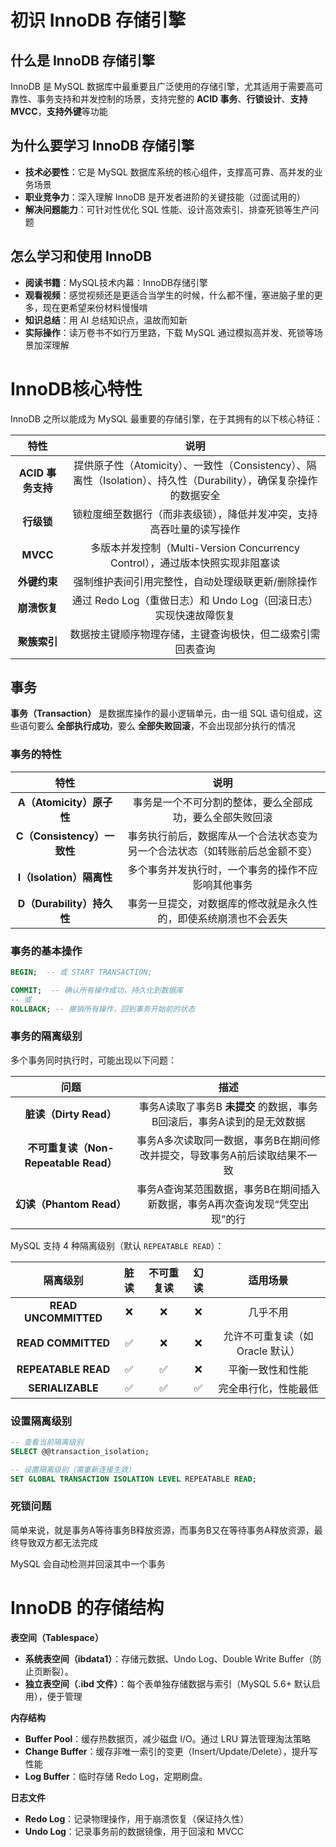 # 初识 InnoDB 存储引擎

## 什么是 InnoDB 存储引擎

InnoDB 是 MySQL 数据库中最重要且广泛使用的存储引擎，尤其适用于需要高可靠性、事务支持和并发控制的场景，支持完整的 **ACID 事务**、**行锁设计**、**支持MVCC**，**支持外键**等功能



## 为什么要学习 InnoDB 存储引擎

- **技术必要性**：它是 MySQL 数据库系统的核心组件，支撑高可靠、高并发的业务场景
- **职业竞争力**：深入理解 InnoDB 是开发者进阶的关键技能（过面试用的）
- **解决问题能力**：可针对性优化 SQL 性能、设计高效索引、排查死锁等生产问题



## 怎么学习和使用 InnoDB

- **阅读书籍**：MySQL技术内幕：InnoDB存储引擎
- **观看视频**：感觉视频还是更适合当学生的时候，什么都不懂，塞进脑子里的更多，现在更希望来份材料慢慢啃
- **知识总结**：用 AI 总结知识点，温故而知新
- **实际操作**：读万卷书不如行万里路，下载 MySQL 通过模拟高并发、死锁等场景加深理解



# InnoDB核心特性

InnoDB 之所以能成为 MySQL 最重要的存储引擎，在于其拥有的以下核心特征：

|     **特性**      |                           **说明**                           |
| :---------------: | :----------------------------------------------------------: |
| **ACID 事务支持** | 提供原子性（Atomicity）、一致性（Consistency）、隔离性（Isolation）、持久性（Durability），确保复杂操作的数据安全 |
|    **行级锁**     | 锁粒度细至数据行（而非表级锁），降低并发冲突，支持高吞吐量的读写操作 |
|     **MVCC**      | 多版本并发控制（Multi-Version Concurrency Control），通过版本快照实现非阻塞读 |
|   **外键约束**    |      强制维护表间引用完整性，自动处理级联更新/删除操作       |
|   **崩溃恢复**    | 通过 Redo Log（重做日志）和 Undo Log（回滚日志）实现快速故障恢复 |
|   **聚簇索引**    |  数据按主键顺序物理存储，主键查询极快，但二级索引需回表查询  |



## 事务

**事务（Transaction）** 是数据库操作的最小逻辑单元，由一组 SQL 语句组成，这些语句要么 **全部执行成功**，要么 **全部失败回滚**，不会出现部分执行的情况



### 事务的特性

|            特性            |                             说明                             |
| :------------------------: | :----------------------------------------------------------: |
|  **A（Atomicity）原子性**  |   事务是一个不可分割的整体，要么全部成功，要么全部失败回滚   |
| **C（Consistency）一致性** | 事务执行前后，数据库从一个合法状态变为另一个合法状态（如转账前后总金额不变） |
|  **I（Isolation）隔离性**  |      多个事务并发执行时，一个事务的操作不应影响其他事务      |
| **D（Durability）持久性**  | 事务一旦提交，对数据库的修改就是永久性的，即使系统崩溃也不会丢失 |



### 事务的基本操作

```sql
BEGIN;  -- 或 START TRANSACTION;

COMMIT;  -- 确认所有操作成功，持久化到数据库
-- 或
ROLLBACK; -- 撤销所有操作，回到事务开始前的状态
```



### 事务的隔离级别

多个事务同时执行时，可能出现以下问题：

|                 问题                  |                             描述                             |
| :-----------------------------------: | :----------------------------------------------------------: |
|        **脏读（Dirty Read）**         | 事务A读取了事务B **未提交** 的数据，事务B回滚后，事务A读到的是无效数据 |
| **不可重复读（Non-Repeatable Read）** | 事务A多次读取同一数据，事务B在期间修改并提交，导致事务A前后读取结果不一致 |
|       **幻读（Phantom Read）**        | 事务A查询某范围数据，事务B在期间插入新数据，事务A再次查询发现“凭空出现”的行 |



MySQL 支持 4 种隔离级别（默认 `REPEATABLE READ`）：

|       隔离级别       | 脏读 | 不可重复读 | 幻读 |             适用场景             |
| :------------------: | :--: | :--------: | :--: | :------------------------------: |
| **READ UNCOMMITTED** |  ❌   |     ❌      |  ❌   |             几乎不用             |
|  **READ COMMITTED**  |  ✅   |     ❌      |  ❌   | 允许不可重复读（如 Oracle 默认） |
| **REPEATABLE READ**  |  ✅   |     ✅      |  ❌   |         平衡一致性和性能         |
|   **SERIALIZABLE**   |  ✅   |     ✅      |  ✅   |       完全串行化，性能最低       |



### 设置隔离级别

```sql
-- 查看当前隔离级别
SELECT @@transaction_isolation;

-- 设置隔离级别（需重新连接生效）
SET GLOBAL TRANSACTION ISOLATION LEVEL REPEATABLE READ;
```



### 死锁问题

简单来说，就是事务A等待事务B释放资源，而事务B又在等待事务A释放资源，最终导致双方都无法完成

MySQL 会自动检测并回滚其中一个事务



# InnoDB 的存储结构

**表空间（Tablespace）**

- **系统表空间（ibdata1）**：存储元数据、Undo Log、Double Write Buffer（防止页断裂）。
- **独立表空间（.ibd 文件）**：每个表单独存储数据与索引（MySQL 5.6+ 默认启用），便于管理

**内存结构**

- **Buffer Pool**：缓存热数据页，减少磁盘 I/O。通过 LRU 算法管理淘汰策略
- **Change Buffer**：缓存非唯一索引的变更（Insert/Update/Delete），提升写性能
- **Log Buffer**：临时存储 Redo Log，定期刷盘。

**日志文件**

- **Redo Log**：记录物理操作，用于崩溃恢复（保证持久性）
- **Undo Log**：记录事务前的数据镜像，用于回滚和 MVCC